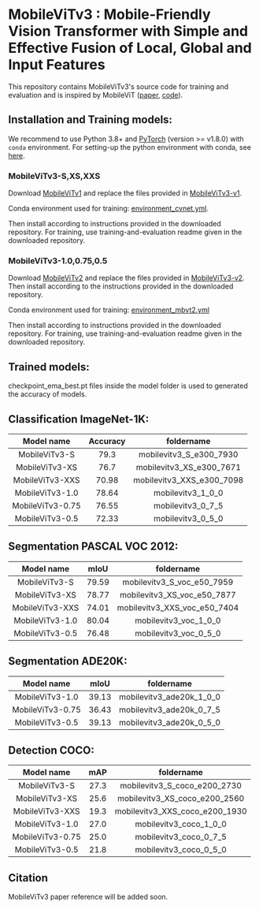 # MobileViTv3 : Mobile-Friendly Vision Transformer with Simple and Effective Fusion of Local, Global and Input Features

This repository contains MobileViTv3's source code for training and evaluation and is inspired by MobileViT ([paper](https://arxiv.org/abs/2110.02178?context=cs.LG), [code](https://github.com/apple/ml-cvnets)).

## Installation and Training models:
We recommend to use Python 3.8+ and [PyTorch](https://pytorch.org) (version >= v1.8.0) with `conda` environment.
For setting-up the python environment with conda, see [here](https://conda.io/projects/conda/en/latest/user-guide/tasks/manage-environments.html).


### MobileViTv3\-S,XS,XXS
Download [MobileViTv1](https://github.com/apple/ml-cvnets/tree/d38a116fe134a8cd5db18670764fdaafd39a5d4f) and replace the files provided in [MobileViTv3-v1](MobileViTv3-v1).

Conda environment used for training: [environment_cvnet.yml](MobileViTv3-v1).

Then install according to instructions provided in the downloaded repository.
For training, use training-and-evaluation readme given in the downloaded repository.


### MobileViTv3\-1.0,0.75,0.5
Download [MobileViTv2](https://github.com/apple/ml-cvnets/tree/84d992f413e52c0468f86d23196efd9dad885e6f) and replace the files provided in [MobileViTv3-v2](MobileViTv3-v2).
Then install according to the instructions provided in the downloaded repository.

Conda environment used for training: [environment_mbvt2.yml](MobileViTv3-v2)

Then install according to instructions provided in the downloaded repository.
For training, use training-and-evaluation readme given in the downloaded repository.



## Trained models:

checkpoint\_ema\_best.pt files inside the model folder is used to generated the accuracy of models.

## Classification ImageNet-1K:
| Model name | Accuracy | foldername  |
| :---: | :---: | :---: |
| MobileViTv3\-S | 79.3 | mobilevitv3\_S\_e300\_7930 |
| MobileViTv3\-XS | 76.7 | mobilevitv3\_XS\_e300\_7671 |
| MobileViTv3\-XXS | 70.98 | mobilevitv3\_XXS\_e300\_7098 |
| MobileViTv3\-1.0 | 78.64 | mobilevitv3\_1\_0\_0 |
| MobileViTv3\-0.75 | 76.55 | mobilevitv3\_0\_7\_5 |
| MobileViTv3\-0.5 | 72.33 | mobilevitv3\_0\_5\_0 |

## Segmentation PASCAL VOC 2012:
| Model name | mIoU | foldername  |
| :---: | :---: | :---: |
| MobileViTv3\-S | 79.59 | mobilevitv3\_S\_voc\_e50\_7959 |
| MobileViTv3\-XS | 78.77 | mobilevitv3\_XS\_voc\_e50\_7877 |
| MobileViTv3\-XXS | 74.01 | mobilevitv3\_XXS\_voc\_e50\_7404 |
| MobileViTv3\-1.0 | 80.04 | mobilevitv3\_voc\_1\_0\_0 |
| MobileViTv3\-0.5 | 76.48 | mobilevitv3\_voc\_0\_5\_0 |

## Segmentation ADE20K:
| Model name | mIoU | foldername  |
| :---: | :---: | :---: |
| MobileViTv3\-1.0 | 39.13 | mobilevitv3\_ade20k\_1\_0\_0 |
| MobileViTv3\-0.75 | 36.43 |mobilevitv3\_ade20k\_0\_7\_5  |
| MobileViTv3\-0.5 | 39.13 | mobilevitv3\_ade20k\_0\_5\_0 |

## Detection COCO:
| Model name | mAP | foldername  |
| :---: | :---: | :---: |
| MobileViTv3\-S | 27.3 | mobilevitv3\_S\_coco\_e200\_2730 |
| MobileViTv3\-XS | 25.6 | mobilevitv3\_XS\_coco\_e200\_2560 |
| MobileViTv3\-XXS | 19.3 | mobilevitv3\_XXS\_coco\_e200\_1930 |
| MobileViTv3\-1.0 | 27.0 | mobilevitv3\_coco\_1\_0\_0 |
| MobileViTv3\-0.75 | 25.0 | mobilevitv3\_coco\_0\_7\_5 |
| MobileViTv3\-0.5 | 21.8 | mobilevitv3\_coco\_0\_5\_0 |


## Citation

MobileViTv3 paper reference will be added soon.
